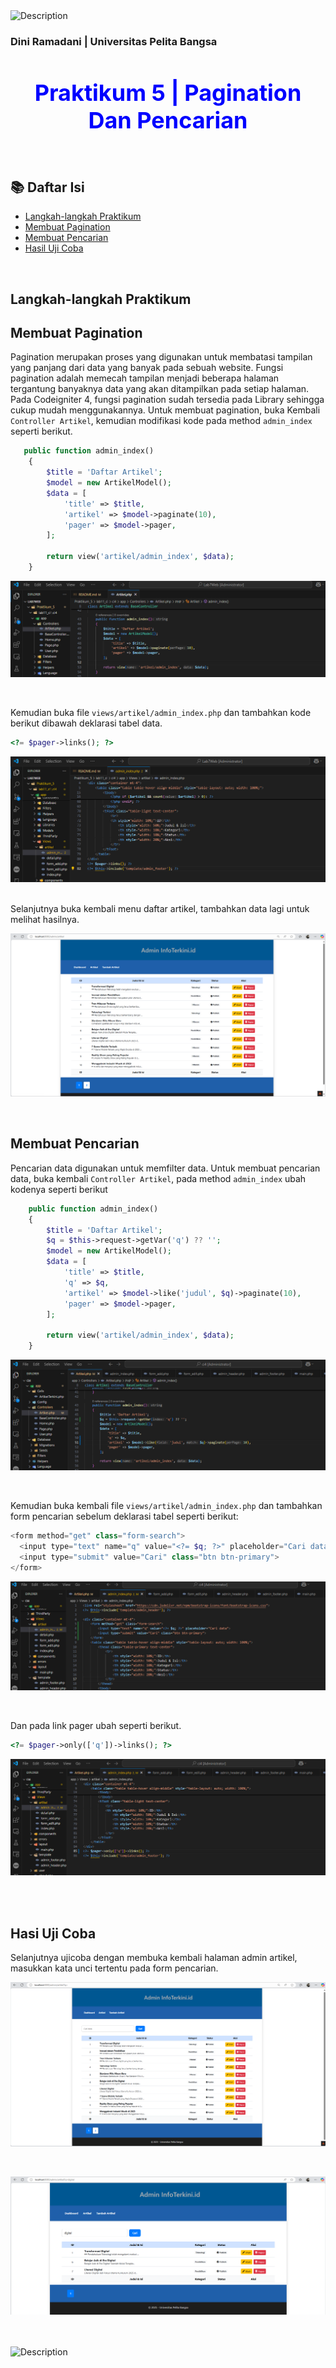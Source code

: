 <img src="https://media2.giphy.com/media/v1.Y2lkPTc5MGI3NjExbmhmaTQzeTkyM2thcjd1Mnlwa2d5eWp5cTU3Nnk4ZGpnc2RocTdnZiZlcD12MV9pbnRlcm5hbF9naWZfYnlfaWQmY3Q9cw/lM2TNaYAer3NN4d6eF/giphy.gif"  style="width: 500px; height: auto;" alt="Description"/>

### Dini Ramadani | Universitas Pelita Bangsa

<h1 style="color: blue; font-size: 36px; text-align: center;">Praktikum 5 | Pagination Dan Pencarian</h1>
<br>

<div class="navbar">
  <h2>📚 Daftar Isi</h2>
  <ul class="toc-list">
    <li><a href="#langkah-langkah-praktikum">Langkah-langkah Praktikum</a></li>
    <li><a href="#membuat-pagination">Membuat Pagination</a></li>
    <li><a href="#membuat-pencarian">Membuat Pencarian</a></li>
    <li><a href="#hasil-uji-coba">Hasil Uji Coba</a></li>
  </ul>
</div>

<br>

## Langkah-langkah Praktikum


## Membuat Pagination
Pagination merupakan proses yang digunakan untuk membatasi tampilan yang panjang dari data yang banyak pada sebuah website. Fungsi pagination adalah memecah tampilan menjadi beberapa halaman tergantung banyaknya data yang akan ditampilkan pada setiap halaman. Pada Codeigniter 4, fungsi pagination sudah tersedia pada Library sehingga cukup mudah menggunakannya.
Untuk membuat pagination, buka Kembali ``Controller Artikel``, kemudian modifikasi kode pada method ``admin_index`` seperti berikut.

```php
   public function admin_index()
    {
        $title = 'Daftar Artikel';
        $model = new ArtikelModel();
        $data = [
            'title' => $title,
            'artikel' => $model->paginate(10),
            'pager' => $model->pager,
        ];

        return view('artikel/admin_index', $data);
    }
```
![img1](assets/img/adminindex.png)
<br>

<br>

Kemudian buka file ``views/artikel/admin_index.php`` dan tambahkan kode berikut dibawah deklarasi tabel data.

```php
<?= $pager->links(); ?>
```

![img2](assets/img/viewsadminindex.png)
<br>


<br>
Selanjutnya buka kembali menu daftar artikel, tambahkan data lagi untuk melihat hasilnya.

![img3](assets/img/adminartikel.png)
<br>

<br>

## Membuat Pencarian
Pencarian data digunakan untuk memfilter data. Untuk membuat pencarian data, buka kembali ``Controller Artikel``, pada method ``admin_index`` ubah kodenya seperti berikut

```php
    public function admin_index()
    {
        $title = 'Daftar Artikel';
        $q = $this->request->getVar('q') ?? '';
        $model = new ArtikelModel();
        $data = [
            'title' => $title,
            'q' => $q,
            'artikel' => $model->like('judul', $q)->paginate(10),
            'pager' => $model->pager,
        ];

        return view('artikel/admin_index', $data);
    }
```

![img4](assets/img/admin_index.png)
<br>

<br>

Kemudian buka kembali file ``views/artikel/admin_index.php`` dan tambahkan form pencarian sebelum deklarasi tabel seperti berikut:

```php
<form method="get" class="form-search">
  <input type="text" name="q" value="<?= $q; ?>" placeholder="Cari data">
  <input type="submit" value="Cari" class="btn btn-primary">
</form>
```

![img5](assets/img/search.png)
<br>

<br>

Dan pada link pager ubah seperti berikut.

```php
<?= $pager->only(['q'])->links(); ?>
```

![img6](assets/img/pager.png)
<br>


<br>

<br>

## Hasi Uji Coba
Selanjutnya ujicoba dengan membuka kembali halaman admin artikel, masukkan kata unci tertentu pada form pencarian.


![img7](assets/img/ujicoba.png)
<br>

<br>

![img7](assets/img/ujicobasearch.png)
<br>

<br>


<br>

  <div class="centered">
    <img src="https://media.giphy.com/media/XLx9jXZXzm8Sv415Tf/giphy.gif?cid=ecf05e47hk6i4tunpqmceczwxjzujix9sxxpbjv2f4woa33v&ep=v1_stickers_search&rid=giphy.gif&ct=s" 
         style="width: 400px; height: auto;" 
         alt="Description"/>
  </div>